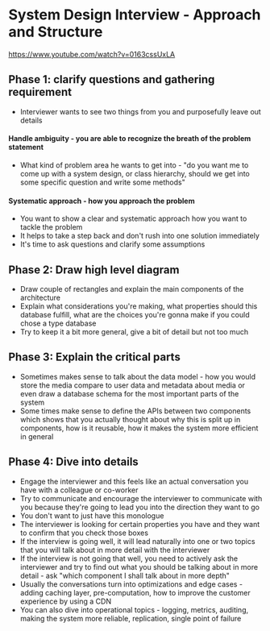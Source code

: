 # System Design Interview - Approach and Structure

https://www.youtube.com/watch?v=0163cssUxLA

## Phase 1: clarify questions and gathering requirement
* Interviewer wants to see two things from you and purposefully leave out details

#### Handle ambiguity - you are able to recognize the breath of the problem statement
* What kind of problem area he wants to get into - "do you want me to come up with a system design, or class hierarchy, should we get into some specific question and write some methods"

#### Systematic approach - how you approach the problem
* You want to show a clear and systematic approach how you want to tackle the problem
* It helps to take a step back and don't rush into one solution immediately
* It's time to ask questions and clarify some assumptions

## Phase 2: Draw high level diagram
* Draw couple of rectangles and explain the main components of the architecture
* Explain what considerations you're making, what properties should this database fulfill, what are the choices you're gonna make if you could chose a type database
* Try to keep it a bit more general, give a bit of detail but not too much

## Phase 3: Explain the critical parts
* Sometimes makes sense to talk about the data model - how you would store the media compare to user data and metadata about media or even draw a database schema for the most important parts of the system
* Some times make sense to define the APIs between two components which shows that you actually thought about why this is split up in components, how is it reusable, how it makes the system more efficient in general

## Phase 4: Dive into details
* Engage the interviewer and this feels like an actual conversation you have with a colleague or co-worker
* Try to communicate and encourage the interviewer to communicate with you because they're going to lead you into the direction they want to go
* You don't want to just have this monologue
* The interviewer is looking for certain properties you have and they want to confirm that you check those boxes
* If the interview is going well, it will lead naturally into one or two topics that you will talk about in more detail with the interviewer
* If the interview is not going that well, you need to actively ask the interviewer and try to find out what you should be talking about in more detail - ask "which component I shall talk about in more depth"
* Usually the conversations turn into optimizations and edge cases - adding caching layer, pre-computation, how to improve the customer experience by using a CDN
* You can also dive into operational topics - logging, metrics, auditing, making the system more reliable, replication, single point of failure

